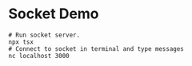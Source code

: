 # Socket Demo

```
# Run socket server.
npx tsx
# Connect to socket in terminal and type messages
nc localhost 3000
```
